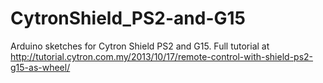 # CytronShield_PS2-and-G15
Arduino sketches for Cytron Shield PS2 and G15. Full tutorial at http://tutorial.cytron.com.my/2013/10/17/remote-control-with-shield-ps2-g15-as-wheel/
